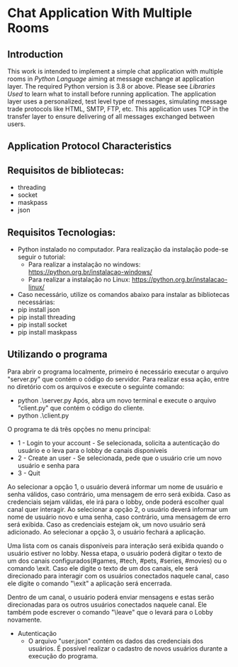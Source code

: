 # Chat Application With Multiple Rooms

## Introduction

This work is intended to implement a simple chat application with multiple rooms in *Python Language* aiming at message exchange at application layer. The required Python version is 3.8 or above. Please see *Libraries Used* to learn what to install before running application. The application layer uses a personalized, test level type of messages, simulating message trade protocols like HTML, SMTP, FTP, etc. This application uses TCP in the transfer layer to ensure delivering of all messages exchanged between users.

## Application Protocol Characteristics

## Requisitos de bibliotecas:
* threading
* socket
* maskpass
* json


## Requisitos Tecnologias:

* Python instalado no computador. Para realização da instalação pode-se seguir o tutorial: 
  * Para realizar a instalação no windows: https://python.org.br/instalacao-windows/
  * Para realizar a instalação no Linux: https://python.org.br/instalacao-linux/
 * Caso necessário, utilize os comandos abaixo para instalar as bibliotecas necessárias:
  * pip install json
  * pip install threading
  * pip install socket
  * pip install maskpass

## Utilizando o programa

Para abrir o programa localmente, primeiro é necessário executar o arquivo "server.py" que contém o código do servidor. 
Para realizar essa ação, entre no diretório com os arquivos e execute o seguinte comando: 
* python .\server.py
Após, abra um novo terminal e execute o arquivo "client.py" que contém o código do cliente.
* python .\client.py

O programa te dá três opções no menu principal: 
* 1 - Login to your account - Se selecionada, solicita a autenticação do usuário e o leva para o lobby de canais disponíveis
* 2 - Create an user - Se selecionada, pede que o usuário crie um novo usuário e senha para 
* 3 - Quit

Ao selecionar a opção 1, o usuário deverá informar um nome de usuário e senha válidos, caso contrário, uma mensagem de erro será exibida. Caso as credenciais sejam válidas, ele irá para o lobby, onde poderá escolher qual canal quer interagir.
Ao selecionar a opção 2, o usuário deverá informar um nome de usuário novo e uma senha, caso contrário, uma mensagem de erro será exibida. Caso as credenciais estejam ok, um novo usuário será adicionado.
Ao selecionar a opção 3, o usuário fechará a aplicação.

Uma lista com os canais disponíveis para interação será exibida quando o usuário estiver no lobby. Nessa etapa, o usuário poderá digitar o texto de um dos canais configurados(#games, #tech, #pets, #series, #movies) ou o comando \exit. 
Caso ele digite o texto de um dos canais, ele será direcionado para interagir com os usuários conectados naquele canal, caso ele digite o comando "\exit" a aplicação será encerrada.

Dentro de um canal, o usuário poderá enviar mensagens e estas serão direcionadas para os outros usuários conectados naquele canal. Ele também pode escrever o comando "\leave" que o levará para o Lobby novamente.
* Autenticação
  * O arquivo "user.json" contém os dados das credenciais dos usuários. É possível realizar o cadastro de novos usuários durante a execução do programa.

